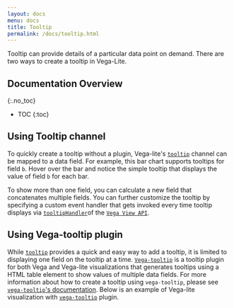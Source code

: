 ```yaml
---
layout: docs
menu: docs
title: Tooltip
permalink: /docs/tooltip.html
---
```


Tooltip can provide details of a particular data point on demand. There are two ways to create a tooltip in Vega-Lite.

## Documentation Overview
{:.no_toc}

* TOC
{:toc}

## Using Tooltip channel

To quickly create a tooltip without a plugin, Vega-lite's [`tooltip`]({{site.baseurl}}/docs/encoding.html#mark-properties-channels) channel can be mapped to a data field. For example, this bar chart supports tooltips for field `b`. Hover over the bar and notice the simple tooltip that displays the value of field `b` for each bar.

<div class="vl-example" data-name="bar_tooltip"></div>

To show more than one field, you can calculate a new field that concatenates multiple fields. You can further customize the tooltip by specifying a custom event handler that gets invoked every time tooltip displays via [`tooltipHandler`](https://vega.github.io/vega/docs/api/view/#view_tooltipHandler)of the [`Vega View API`](https://vega.github.io/vega/docs/api/view/).

## Using Vega-tooltip plugin

While [`tooltip`]({{site.baseurl}}/docs/encoding.html#mark-properties-channels) provides a quick and easy way to add a tooltip, it is limited to displaying one field on the tooltip at a time.
[`Vega-tooltip`](https://github.com/vega/vega-tooltip/) is a tooltip plugin for both Vega and Vega-lite visualizations that generates tooltips using a HTML table element to show values of multiple data fields.  For more information about how to create a tooltip using `vega-tooltip`, please see [`vega-tooltip`'s documentation](https://github.com/vega/vega-tooltip). Below is an example of Vega-lite visualization with [`vega-tooltip`](https://github.com/vega/vega-tooltip/) plugin.

<link rel="stylesheet" type="text/css" href="https://cdnjs.cloudflare.com/ajax/libs/vega-tooltip/{{ site.data.versions.vega-tooltip }}/vega-tooltip.css">
<div class="vl-example tooltip" data-name="bar"></div>
